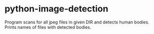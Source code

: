 # python-image-detection
Program scans for all jpeg files in given DIR and detects human bodies.
Prints names of files with detected bodies. 
